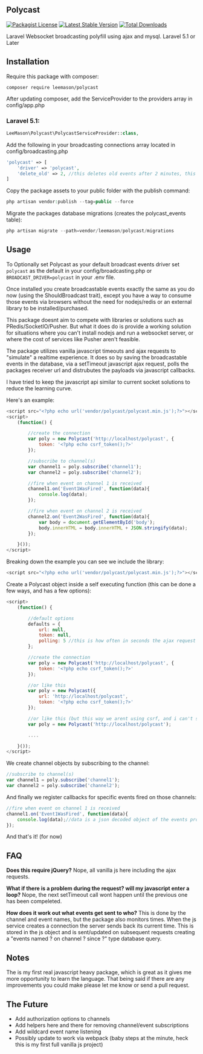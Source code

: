 ## Polycast
[![Packagist License](https://poser.pugx.org/leemason/polycast/license.png)](http://choosealicense.com/licenses/mit/)
[![Latest Stable Version](https://poser.pugx.org/leemason/polycast/version.png)](https://packagist.org/packages/leemason/polycast)
[![Total Downloads](https://poser.pugx.org/leemason/polycast/d/total.png)](https://packagist.org/packages/leemason/polycast)

Laravel Websocket broadcasting polyfill using ajax and mysql. Laravel 5.1 or Later

## Installation

Require this package with composer:

```
composer require leemason/polycast
```

After updating composer, add the ServiceProvider to the providers array in config/app.php

### Laravel 5.1:

```php
LeeMason\Polycast\PolycastServiceProvider::class,
```

Add the following in your broadcasting connections array located in config/broadcasting.php

```php
'polycast' => [
    'driver' => 'polycast',
    'delete_old' => 2, //this deletes old events after 2 minutes, this can be changed to leave them in the db longer if required.
]
```

Copy the package assets to your public folder with the publish command:

```php
php artisan vendor:publish --tag=public --force
```

Migrate the packages database migrations (creates the polycast_events table):

```php
php artisan migrate --path=vendor/leemason/polycast/migrations
```

## Usage

To Optionally set Polycast as your default broadcast events driver set ```polycast``` as the default in your config/broadcasting.php or ```BROADCAST_DRIVER=polycast``` in your .env file.

Once installed you create broadcastable events exactly the same as you do now (using the ShouldBroadcast trait), except you have a way to consume those events via browsers without the need for nodejs/redis or an external library to be installed/purchased.

This package doesnt aim to compete with libraries or solutions such as PRedis/SocketIO/Pusher.
But what it does do is provide a working solution for situations where you can't install nodejs and run a websocket server, or where the cost of services like Pusher aren't feasible.

The package utilizes vanilla javascript timeouts and ajax requests to "simulate" a realtime experience.
It does so by saving the broadcastable events in the database, via a setTimeout javascript ajax request, polls the packages receiver url and distrubutes the payloads via javascript callbacks.

I have tried to keep the javascript api similar to current socket solutions to reduce the learning curve.

Here's an example:

```javascript
<script src="<?php echo url('vendor/polycast/polycast.min.js');?>"></script>
<script>
    (function() {

        //create the connection
        var poly = new Polycast('http://localhost/polycast', {
            token: '<?php echo csrf_token();?>'
        });

        //subscribe to channel(s)
        var channel1 = poly.subscribe('channel1');
        var channel2 = poly.subscribe('channel2');

        //fire when event on channel 1 is received
        channel1.on('Event1WasFired', function(data){
            console.log(data);
        });

        //fire when event on channel 2 is received
        channel2.on('Event2WasFired', function(data){
            var body = document.getElementById('body');
            body.innerHTML = body.innerHTML + JSON.stringify(data);
        });

    }());
</script>
```

Breaking down the example you can see we include the library:

```javascript
<script src="<?php echo url('vendor/polycast/polycast.min.js');?>"></script>
```

Create a Polycast object inside a self executing function (this can be done a few ways, and has a few options):

```javascript
<script>
    (function() {

        //default options
        defaults = {
            url: null,
            token: null,
            polling: 5 //this is how often in seconds the ajax request is made, make sure its less than the (delete_old * 60) connection config value or events may get deleted before consumed.
        };

        //create the connection
        var poly = new Polycast('http://localhost/polycast', {
            token: '<?php echo csrf_token();?>'
        });

        //or like this
        var poly = new Polycast({
            url: 'http://localhost/polycast',
            token: '<?php echo csrf_token();?>'
        });

        //or like this (but this way we arent using csrf, and i can't see a good reason not to)
        var poly = new Polycast('http://localhost/polycast');

        ....

    }());
</script>
```

We create channel objects by subscribing to the channel:

```javascript
//subscribe to channel(s)
var channel1 = poly.subscribe('channel1');
var channel2 = poly.subscribe('channel2');
```

And finally we register callbacks for specific events fired on those channels:

```javascript
//fire when event on channel 1 is received
channel1.on('Event1WasFired', function(data){
    console.log(data);//data is a json decoded object of the events properties
});
```

And that's it! (for now)

## FAQ

**Does this require jQuery?**
Nope, all vanilla js here including the ajax requests.

**What if there is a problem during the request? will my javascript enter a loop?**
Nope, the next setTimeout call wont happen until the previous one has been compeleted.

**How does it work out what events get sent to who?**
This is done by the channel and event names, but the package also monitors times.
When the js service creates a connection the server sends back its current time.
This is stored in the js object and is sent/updated on subsequent requests creating a "events named ? on channel ? since ?" type database query.

## Notes

The is my first real javascript heavy package, which is great as it gives me more opportunity to learn the language.
That being said if there are any improvements you could make please let me know or send a pull request.

## The Future

- Add authorization options to channels
- Add helpers here and there for removing channel/event subscriptions
- Add wildcard event name listening
- Possibly update to work via webpack (baby steps at the minute, heck this is my first full vanilla js project)


